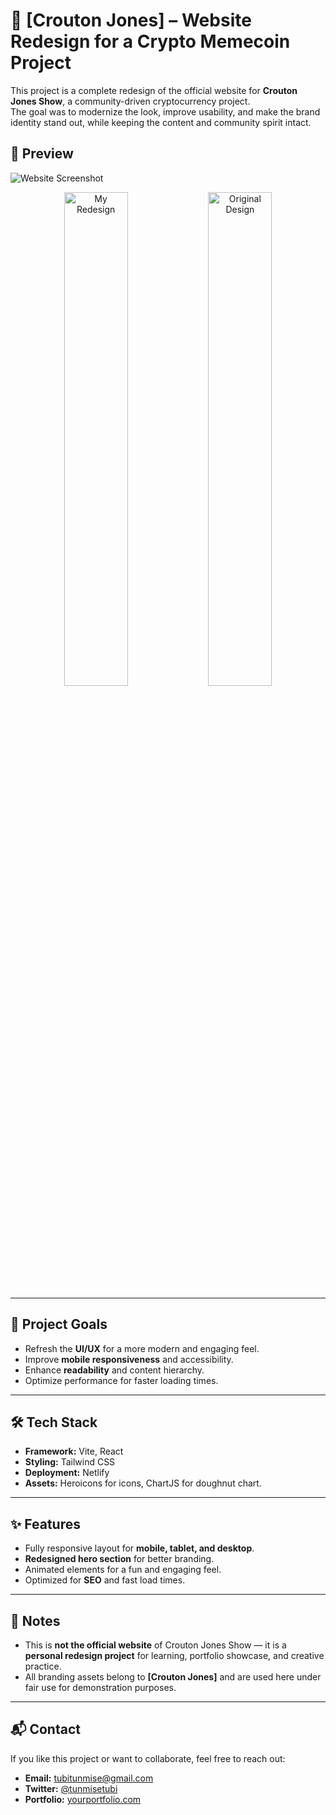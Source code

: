 # 🚀 [Crouton Jones] – Website Redesign for a Crypto Memecoin Project

This project is a complete redesign of the official website for **Crouton Jones Show**, a community-driven cryptocurrency project.  
The goal was to modernize the look, improve usability, and make the brand identity stand out, while keeping the content and community spirit intact.

## 📸 Preview
![Website Screenshot](https://croutonjonesshow.netlify.app/screenshot.png) 
<p align="center">
  <img src="https://croutonjonesshow.netlify.app/screenshot.png" alt="My Redesign" width="45%">
  <img src="https://croutonjonesshow.netlify.app/screenshot2.png" alt="Original Design" width="45%">
</p>

---

## 🎯 Project Goals
- Refresh the **UI/UX** for a more modern and engaging feel.
- Improve **mobile responsiveness** and accessibility.
- Enhance **readability** and content hierarchy.
- Optimize performance for faster loading times.

---

## 🛠 Tech Stack
- **Framework:** Vite, React
- **Styling:** Tailwind CSS
- **Deployment:** Netlify
- **Assets:** Heroicons for icons, ChartJS for doughnut chart.

---

## ✨ Features
- Fully responsive layout for **mobile, tablet, and desktop**.
- **Redesigned hero section** for better branding.
- Animated elements for a fun and engaging feel.
- Optimized for **SEO** and fast load times.

---

## 📌 Notes
- This is **not the official website** of Crouton Jones Show — it is a **personal redesign project** for learning, portfolio showcase, and creative practice.
- All branding assets belong to **[Crouton Jones]** and are used here under fair use for demonstration purposes.

---

## 📬 Contact
If you like this project or want to collaborate, feel free to reach out:
- **Email:** tubitunmise@gmail.com
- **Twitter:** [@tunmisetubi](https://twitter.com/tunmisetubi)
- **Portfolio:** [yourportfolio.com](https://yourportfolio.com)
